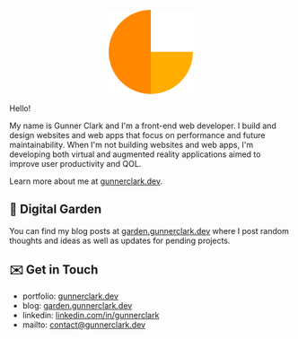 
<a href="http://gunnerclark.dev" target="_blank" title="gunnerclark.dev"><p align="center"><img src="https://github.com/gunnerclark/portfolio-v2/blob/main/src/assets/project-ico/PortfolioLarge.png?raw=true" width="150"></p></a>

Hello!

My name is Gunner Clark and I'm a front-end web developer.
I build and design websites and web apps that focus on performance and future maintainability.
When I'm not building websites and web apps, I'm developing both virtual and augmented reality applications aimed to improve user productivity and QOL. 

Learn more about me at [gunnerclark.dev](http://gunnerclark.dev).

## 🌱 Digital Garden

You can find my blog posts at [garden.gunnerclark.dev](http://garden.gunnerclark.dev) where I post random thoughts and ideas as well as updates for pending projects.

## ✉️ Get in Touch
- portfolio: [gunnerclark.dev](http://gunnerclark.dev)
- blog: [garden.gunnerclark.dev](http://garden.gunnerclark.dev)
- linkedin: [linkedin.com/in/gunnerclark](http://linkedin.com/in/gunnerclark)
- mailto: [contact@gunnerclark.dev](mailto:contact@gunnerclark.dev?subject=Contact)
